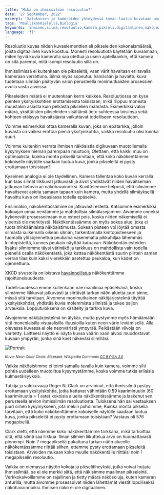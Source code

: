 ```yaml
---
title: 'Mikä on ihmissilmän resoluutio?'
date: '27 September, 2022'
excerpt: 'Valokuvien ja kameroiden yhteydessä kuvan laatua kuvataan usein pikseleinä. Miten laadukasta kuvaa omat silmämme tuottavat?'
tags: 'MaallikonKielellä,Biologia'
keywords: 'ihminen,silmä,resoluutio,kamera,pikseli,digitaalinen,näkö,näkökenttä,illuusio'
language: 'fi'
---
```


Resoluutio kuvaa niiden kuvaelementtien eli pikseleiden kokonaismäärää, joista digitaalinen kuva koostuu. Monesti resoluutiota käytetään kuvaamaan, miten hyviä kuvia kameralla saa otettua ja usein ajatellaankin, että kamera on sitä parempi, mitä isompi resoluutio sillä on.

Ihmissilmissä ei kuitenkaan ole pikseleitä, vaan värit havaitaan eri tavalla kameraan verrattuna. Silmä myös sopeutuu hämärään ja havaittu kuva tuotetaan silmään päätyvän valon perusteella monimutkaisten prosessien avulla vasta aivoissa.

Pikseleiden määrä ei muutenkaan kerro kaikkea. Resoluutiossa on kyse pienten yksityiskohtien erottamisesta toisistaan, mikä riippuu monesta muustakin asiasta kuin pelkästä pikselien määrästä. Esimerkiksi valon määrä, yksittäisten pikseleiden sisältämä tieto suhteessa toisiinsa sekä kohteen etäisyys havaitsijasta vaikuttavat todelliseen resoluutioon.

Voimme esimerkiksi ottaa kameralla kuvan, joka on epätarkka, jolloin kuvasta on vaikea erottaa pieniä yksityiskohtia, vaikka resoluutio olisi kuinka suuri.

Voimme kuitenkin verrata ihmisen näköaistia digikuvaan muotoilemalla kysymyksen hieman parempaan muotoon; Olettaen, että kaikki muu on optimaalista, kuinka monta pikseliä tarvitaan, että koko näkökenttämme kokoiselle näytölle saadaan luotua kuva, jonka pikseleitä ei pysty erottamaan toisistaan?

Kyseinen analogia ei ole täydellinen. Kamera tallentaa koko kuvan kerralla kun taas silmät liikkuvat jatkuvasti ja aivot yhdistävät niiden havaitseman jatkuvan tietovirran näköhavainniksi. Kuvittelemme helposti, että silmämme havaitsevat asiota samaan tapaan kuin kamera, mutta yhdellä silmäyksellä havaittu kuva on itseasiassa todella epäselvä.

Ensinnäkin, näkökentässämme on jatkuvasti esteitä. Katsomme esimerkiksi kokoajan omaa nenäämme ja mahdollisia silmälasejamme. Aivomme onneksi kykenevät prosessoimaan nuo esteet pois, koska niiden näkemisellä ei yleensä ole merkitystä. Näkökentässämme on myös sokea alue, joka ei tuota minkäänlaista näköaistimusta. Sokean pisteen voi löytää omasta silmästä sulkemalla oikean silmän, tarkentamalla kiintopisteeseen ja tuomalla ylösojennettua peukaloa vasemmalta pikkuhiljaa lähemmäs kiintopistettä, kunnes peukalo näyttää katoavan. Näkökentän esteiden lisäksi silmiemme täysi värinäkö ja tarkkuus on mahdollista vain todella pienellä osalla näkökentästä, joka kattaa näkökentästä suurin piirtein saman verran tilaa kuin kaksi vierekkäin asetettua peukaloa, kun kädet on ojennettuna.

XKCD sivustolla on loistava [havainnollistus](https://xkcd.com/1080/large/) näkökenttämme rajoittuneisuudesta.

Todellisuudessa emme kuitenkaan näe maailmaa epäselvänä, koska silmämme liikkuvat jatkuvasti ja siirtävät tarkan näön aluetta juuri sinne, missä sitä tarvitaan. Aivomme monimutkainen näköjärjestelmä täyttää yksityiskohdat, yhdistää kuvia molemmista silmistä ja tekee paljon arvauksia. Lopputuloksena on käsitelty ja tarkka kuva.

Aivojemme näköjärjestelmä on älykäs, mutta pystymme myös hämäämään sitä monenlaisilla visuaalisilla illuusioilla kuten neon värin leviämisellä. Alla olevassa kuvassa ei ole neonväristä ympyrää. Pelkästään viivoja on väritetty. Laitteesi näyttö ei näytä kuvaa väärin vaan aivosi muodostavat kuvaan ympyrän, jonka sinä koet näkeväsi silmilläsi.

<picture>
  <source srcset="/images/posts/what-is-the-resolution-of-human-eye/neon_color_circle.webp" type="image/webp"  />
  <source srcset="/images/posts/what-is-the-resolution-of-human-eye/neon_color_circle.jpg" type="image/jpeg" />
  <img src="/images/posts/what-is-the-resolution-of-human-eye/neon_color_circle.jpg" alt="Portrait" style="max-width: calc(100vw - 4em)" loading="lazy"/>
</picture>

_<sup>Kuva: Neon Color Circle. Blepspot. Wikipedia Commons [CC BY-SA 3.0](https://creativecommons.org/licenses/by-sa/3.0/)</sup>_

Vaikka näköaistimme ei toimi samalla tavalla kuin kamera, voimme silti pohtia uudelleen muotoiltua kysymystämme, koska voimme tutkia erilaisia kulmaetäisyyksiä.

Tutkija ja valokuvaaja Roger N. Clark on arvioinut, että ihmissilmä pystyy erottamaan yksityiskohtia, jotka kattavat vähintään 0.59 kaariminuutin (60 kaariminuutia = 1 aste) kokoisia alueita näkökentässämme ja laskenut sen perusteella arvion ihmissilmän resoluutiosta. Tuloksena hän sai vastauksen juuri siihen kysymykseen, jota mekin pohdimme; Kuinka monta pikseliä tarvitaan, että koko näkökenttämme kokoiselle näytölle saadaan luotua kuva, jonka pikseleitä ei pysty erottamaan toisistaan? Vastaus oli 576 megapixeliä.

Clark oletti, että näemme koko näkökenttämme tarkkana, mikä tarkoittaa sitä, että silmä saa liikkua. Ilman silmien liikuttelua arvo on huomattavasti pienempi. Noin 7 megapikseliä pakattuna tarkan näön alueelle näkökentässämme riittää siihen, ettemme pysty erottamaan pikseleitä toisistaan. Arvioiden mukaan koko muulle näkökentälle riittäisi noin 1 megapikselin resoluutio.

Vaikka on olemassa näytön kokoja ja pikselitiheyksiä, jotka voivat huijata ihmissilmää, se ei ole merkki siitä, että näkisimme maailman pikseleinä. Verkkokalvoillamme on rajallinen ja tietty määrä näkösoluja, kuten kameran anturilla, mutta aivomme prosessoivat niiden lähettämät viestit lopulliseksi näköhavainnoiksi. Ihmisen näkö ei ole digitaalinen.
